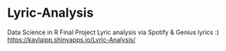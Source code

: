 # Lyric-Analysis
Data Science in R Final Project 
Lyric analysis via Spotify &amp; Genius lyrics :)
https://kaylaipp.shinyapps.io/Lyric-Analysis/
